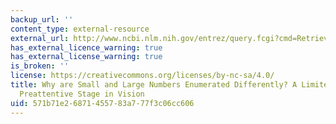 ```yaml
---
backup_url: ''
content_type: external-resource
external_url: http://www.ncbi.nlm.nih.gov/entrez/query.fcgi?cmd=Retrieve&db=PubMed&dopt=Citation&list_uids=8121961
has_external_licence_warning: true
has_external_license_warning: true
is_broken: ''
license: https://creativecommons.org/licenses/by-nc-sa/4.0/
title: Why are Small and Large Numbers Enumerated Differently? A Limited-capacity
  Preattentive Stage in Vision
uid: 571b71e2-6871-4557-83a7-77f3c06cc606
---
```

